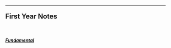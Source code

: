 <html>
  <head>
    
  </head>
  
  <body>
    <h2><hr> First Year Notes</h2>
    <br>
    <h5>
      <a link href="https://drive.google.com/drive/folders/10r60bCDUnzCvBhXK1mcmnTayY4p0Cl0X?usp=drive_link">Fundamental</a>
    </h5>
  </body>
  
</html>

